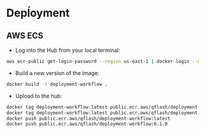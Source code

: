 # Depĺoyment

## AWS ECS

* Log into the Hub from your local terminal:

```bash
aws ecr-public get-login-password --region us-east-1 | docker login --username AWS --password-stdin public.ecr.aws
```

* Build a new version of the image:

```bash
docker build -t deployment-workflow .
```

* Upload to the hub:

```bash
docker tag deployment-workflow:latest public.ecr.aws/qflash/deployment-workflow:latest
docker tag deployment-workflow:latest public.ecr.aws/qflash/deployment-workflow:0.1.0
docker push public.ecr.aws/qflash/deployment-workflow:latest
docker push public.ecr.aws/qflash/deployment-workflow:0.1.0
```
